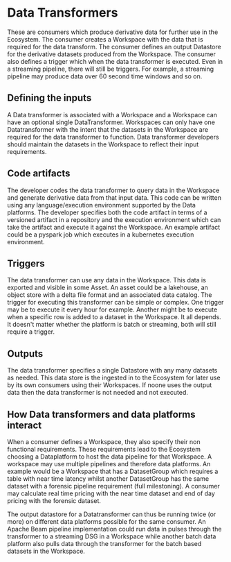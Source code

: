 # Data Transformers

These are consumers which produce derivative data for further use in the Ecosystem. The consumer creates a Workspace with the data that is required for the data transform. The consumer defines an output Datastore for the derivative datasets produced from the Workspace. The consumer also defines a trigger which when the data transformer is executed. Even in a streaming pipeline, there will still be triggers. For example, a streaming pipeline may produce data over 60 second time windows and so on.

## Defining the inputs

A Data transformer is associated with a Workspace and a Workspace can have an optional single DataTransformer. Workspaces can only have one Datatransformer with the intent that the datasets in the Workspace are required for the data transformer to function. Data transformer developers should maintain the datasets in the Workspace to reflect their input requirements.

## Code artifacts

The developer codes the data transformer to query data in the Workspace and generate derivative data from that input data. This code can be written using any language/execution environment supported by the Data platforms. The developer specifies both the code artifact in terms of a versioned artifact in a repository and the execution environment which can take the artifact and execute it against the Workspace. An example artifact could be a pyspark job which executes in a kubernetes execution environment.

## Triggers

The data transformer can use any data in the Workspace. This data is exported and visible in some Asset. An asset could be a lakehouse, an object store with a delta file format and an associated data catalog. The trigger for executing this transformer can be simple or complex. One trigger may be to execute it every hour for example. Another might be to execute when a specific row is added to a dataset in the Workspace. It all depends. It doesn't matter whether the platform is batch or streaming, both will still require a trigger.

## Outputs

The data transformer specifies a single Datastore with any many datasets as needed. This data store is the ingested in to the Ecosystem for later use by its own consumers using their Workspaces. If noone uses the output data then the data transformer is not needed and not executed.

## How Data transformers and data platforms interact

When a consumer defines a Workspace, they also specify their non functional requirements. These requirements lead to the Ecosystem choosing a Dataplatform to host the data pipeline for that Workspace. A workspace may use multiple pipelines and therefore data platforms. An example would be a Workspace that has a DatasetGroup which requires a table with near time latency whilst another DatasetGroup has the same dataset with a forensic pipeline requirement (full milestoning). A consumer may calculate real time pricing with the near time dataset and end of day pricing with the forensic dataset.

The output datastore for a Datatransformer can thus be running twice (or more) on different data platforms possible for the same consumer. An Apache Beam pipeline implementation could run data in pulses through the transformer to a streaming DSG in a Workspace while another batch data platform also pulls data through the transformer for the batch based datasets in the Workspace.
